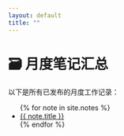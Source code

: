 ```yaml
---
layout: default
title: ""
---
```


# 🗃️ 月度笔记汇总

以下是所有已发布的月度工作记录：

<ul>
  {% for note in site.notes %}
    <li>
      <a href="{{ note.url }}">{{ note.title }}</a>
    </li>
  {% endfor %}
</ul>
